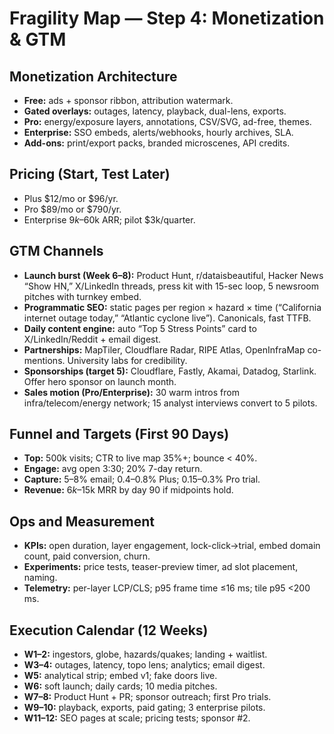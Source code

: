 # Fragility Map — Step 4: Monetization & GTM

## Monetization Architecture
- **Free:** ads + sponsor ribbon, attribution watermark.
- **Gated overlays:** outages, latency, playback, dual-lens, exports.
- **Pro:** energy/exposure layers, annotations, CSV/SVG, ad-free, themes.
- **Enterprise:** SSO embeds, alerts/webhooks, hourly archives, SLA.
- **Add-ons:** print/export packs, branded microscenes, API credits.

## Pricing (Start, Test Later)
- Plus $12/mo or $96/yr.  
- Pro $89/mo or $790/yr.  
- Enterprise $9k–$60k ARR; pilot $3k/quarter.

## GTM Channels
- **Launch burst (Week 6–8):** Product Hunt, r/dataisbeautiful, Hacker News “Show HN,” X/LinkedIn threads, press kit with 15-sec loop, 5 newsroom pitches with turnkey embed.
- **Programmatic SEO:** static pages per region × hazard × time (“California internet outage today,” “Atlantic cyclone live”). Canonicals, fast TTFB.
- **Daily content engine:** auto “Top 5 Stress Points” card to X/LinkedIn/Reddit + email digest.
- **Partnerships:** MapTiler, Cloudflare Radar, RIPE Atlas, OpenInfraMap co-mentions. University labs for credibility.
- **Sponsorships (target 5):** Cloudflare, Fastly, Akamai, Datadog, Starlink. Offer hero sponsor on launch month.
- **Sales motion (Pro/Enterprise):** 30 warm intros from infra/telecom/energy network; 15 analyst interviews convert to 5 pilots.

## Funnel and Targets (First 90 Days)
- **Top:** 500k visits; CTR to live map 35%+; bounce < 40%.  
- **Engage:** avg open 3:30; 20% 7-day return.  
- **Capture:** 5–8% email; 0.4–0.8% Plus; 0.15–0.3% Pro trial.  
- **Revenue:** $6k–$15k MRR by day 90 if midpoints hold.

## Ops and Measurement
- **KPIs:** open duration, layer engagement, lock-click→trial, embed domain count, paid conversion, churn.  
- **Experiments:** price tests, teaser-preview timer, ad slot placement, naming.  
- **Telemetry:** per-layer LCP/CLS; p95 frame time ≤16 ms; tile p95 <200 ms.

## Execution Calendar (12 Weeks)
- **W1–2:** ingestors, globe, hazards/quakes; landing + waitlist.  
- **W3–4:** outages, latency, topo lens; analytics; email digest.  
- **W5:** analytical strip; embed v1; fake doors live.  
- **W6:** soft launch; daily cards; 10 media pitches.  
- **W7–8:** Product Hunt + PR; sponsor outreach; first Pro trials.  
- **W9–10:** playback, exports, paid gating; 3 enterprise pilots.  
- **W11–12:** SEO pages at scale; pricing tests; sponsor #2.
